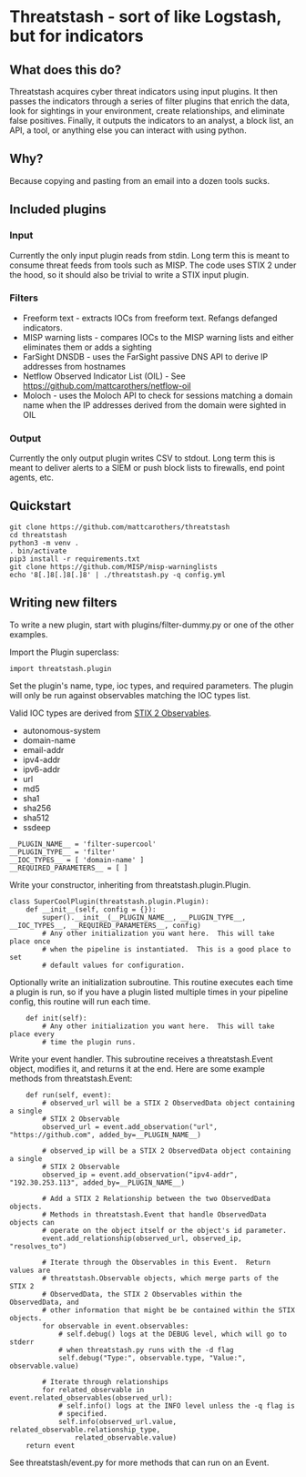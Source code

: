 # Threatstash - sort of like Logstash, but for indicators

## What does this do?
Threatstash acquires cyber threat indicators using input plugins.  It then passes the indicators through a series of filter plugins that enrich the data, look for sightings in your environment, create relationships, and eliminate false positives.  Finally, it outputs the indicators to an analyst, a block list, an API, a tool, or anything else you can interact with using python.

## Why?
Because copying and pasting from an email into a dozen tools sucks.

## Included plugins

### Input
Currently the only input plugin reads from stdin.  Long term this is meant to consume threat feeds from tools such as MISP.  The code uses STIX 2 under the hood, so it should also be trivial to write a STIX input plugin.

### Filters
* Freeform text - extracts IOCs from freeform text.  Refangs defanged indicators.
* MISP warning lists - compares IOCs to the MISP warning lists and either eliminates them or adds a sighting
* FarSight DNSDB - uses the FarSight passive DNS API to derive IP addresses from hostnames
* Netflow Observed Indicator List (OIL) - See https://github.com/mattcarothers/netflow-oil
* Moloch - uses the Moloch API to check for sessions matching a domain name when the IP addresses derived from the domain were sighted in OIL

### Output
Currently the only output plugin writes CSV to stdout.  Long term this is meant to deliver alerts to a SIEM or push block lists to firewalls, end point agents, etc.

## Quickstart
```
git clone https://github.com/mattcarothers/threatstash
cd threatstash
python3 -m venv .
. bin/activate
pip3 install -r requirements.txt
git clone https://github.com/MISP/misp-warninglists
echo '8[.]8[.]8[.]8' | ./threatstash.py -q config.yml
```

## Writing new filters
To write a new plugin, start with plugins/filter-dummy.py or one of the other examples.

Import the Plugin superclass:
```
import threatstash.plugin
```

Set the plugin's name, type, ioc types, and required parameters.  The plugin will only be run against observables matching the IOC types list.  

Valid IOC types are derived from [STIX 2 Observables](http://docs.oasis-open.org/cti/stix/v2.0/cs01/part4-cyber-observable-objects/stix-v2.0-cs01-part4-cyber-observable-objects.html#_Toc496716217).
* autonomous-system
* domain-name
* email-addr
* ipv4-addr
* ipv6-addr
* url
* md5
* sha1
* sha256
* sha512
* ssdeep
```
__PLUGIN_NAME__ = 'filter-supercool'
__PLUGIN_TYPE__ = 'filter'
__IOC_TYPES__ = [ 'domain-name' ]
__REQUIRED_PARAMETERS__ = [ ]
```

Write your constructor, inheriting from threatstash.plugin.Plugin.
```
class SuperCoolPlugin(threatstash.plugin.Plugin):
    def __init__(self, config = {}):
        super().__init__(__PLUGIN_NAME__, __PLUGIN_TYPE__, __IOC_TYPES__, __REQUIRED_PARAMETERS__, config)
        # Any other initialization you want here.  This will take place once
        # when the pipeline is instantiated.  This is a good place to set
        # default values for configuration.
```

Optionally write an initialization subroutine.  This routine executes each time a plugin is run, so if you have a plugin listed multiple times in your pipeline config, this routine will run each time.
```
    def init(self):
        # Any other initialization you want here.  This will take place every
        # time the plugin runs.
```

Write your event handler.  This subroutine receives a threatstash.Event object, modifies it, and returns it at the end.  Here are some example methods from threatstash.Event:
```
    def run(self, event):
        # observed_url will be a STIX 2 ObservedData object containing a single
        # STIX 2 Observable
        observed_url = event.add_observation("url", "https://github.com", added_by=__PLUGIN_NAME__)

        # observed_ip will be a STIX 2 ObservedData object containing a single
        # STIX 2 Observable
        observed_ip = event.add_observation("ipv4-addr", "192.30.253.113", added_by=__PLUGIN_NAME__)

        # Add a STIX 2 Relationship between the two ObservedData objects.
        # Methods in threatstash.Event that handle ObservedData objects can
        # operate on the object itself or the object's id parameter.
        event.add_relationship(observed_url, observed_ip, "resolves_to")        

        # Iterate through the Observables in this Event.  Return values are
        # threatstash.Observable objects, which merge parts of the STIX 2
        # ObservedData, the STIX 2 Observables within the ObservedData, and
        # other information that might be be contained within the STIX objects.
        for observable in event.observables:
            # self.debug() logs at the DEBUG level, which will go to stderr
            # when threatstash.py runs with the -d flag
            self.debug("Type:", observable.type, "Value:", observable.value)

        # Iterate through relationships
        for related_observable in event.related_observables(observed_url):
            # self.info() logs at the INFO level unless the -q flag is
            # specified.
            self.info(observed_url.value, related_observable.relationship_type,
                related_observable.value)
    return event
```

See threatstash/event.py for more methods that can run on an Event.
